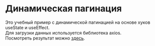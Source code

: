 # Динамическая пагинация
Это учебный пример с динамической пагинацией на основе хуков useState и useEffect.\
Для загрузки данных используется библиотека axios.\
Посмотреть результат можно [здесь](https://dynasticartisan.github.io/dynamic-pagination/).
